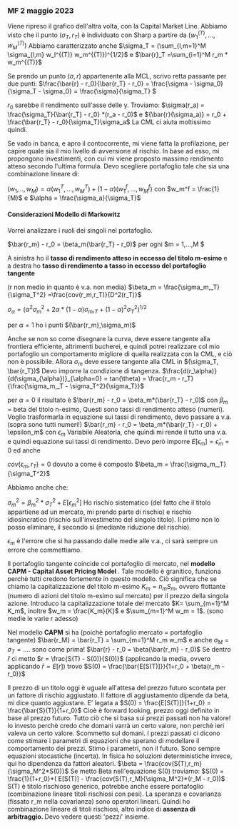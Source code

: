 ### MF 2 maggio 2023

Viene ripreso il grafico dell'altra volta, con la Capital Market Line. Abbiamo visto che il punto $(\sigma_T,r_T)$ è individuato con Sharp a partire da $(w_1^{(T)},...,w_M^{(T)})$ Abbiamo caratterizzato anche  $\sigma_T = (\sum_{l,m=1}^M \sigma_{l,m}  w_l^{(T)}  w_m^{(T)})^{1/2}$  e  $\bar{r}_T =\sum_{i=1}^M r_m * w_m^{(T)}$

Se prendo un punto $(\sigma,r)$ appartenente alla MCL, scrivo retta passante per due punti:
$\frac{\bar{r} - r_0}{\bar{r_T} - r_0} = \frac{\sigma - \sigma_0}{\sigma_T - \sigma_0} = \frac{\sigma}{\sigma_T} $

$r_0$ sarebbe il rendimento sull'asse delle y. Troviamo:
$\sigma(r_a) =  \frac{\sigma_T}{\bar{r_T} - r_0} *(r_a - r_0)$ e   ${\bar{r}(\sigma_a)} = r_0 + \frac{\bar{r_T} - r_0}{\sigma_T}\sigma_a$
La CML ci aiuta moltissimo quindi.

Se vado in banca, e apro il contocorrente, mi viene fatta la profilazione, per capire quale sia il mio livello di avversione al rischio. In base ad esso, mi propongono investimenti, con cui mi viene proposto massimo rendimento atteso secondo l'ultima formula. Devo scegliere portafoglio tale che sia una combinazione lineare di:

$(w_1,..,w_M) = \alpha(w_1^T,...,w_M^T) + (1-\alpha)(w_1^f,...,w_M^f)$
con $w_m^f = \frac{1}{M}$ e $\alpha = \frac{\sigma_a}{\sigma_T}$

#### Considerazioni Modello di Markowitz

Vorrei analizzare i ruoli dei singoli nel portafoglio.

$\bar{r_m} - r_0 = \beta_m(\bar{r_T} - r_0)$ per ogni $m = 1,...,M $

A sinistra ho il <b>tasso di rendimento atteso in eccesso del titolo m-esimo</b> e a destra ho <b>tasso di rendimento a tasso in eccesso del portafoglio tangente </b> 

(r non medio in quanto è v.a. non media)
$\beta_m = \frac{\sigma_m,_T}{\sigma_T^2} =\frac{cov(r_m,r_T)}{D^2(r_T)}$

$\sigma_\alpha = (\alpha^2\sigma_m^2 + 2\alpha*(1-\alpha)\sigma_m,_T + (1-\alpha)^2\sigma_T^2)^{1/2}$

per $\alpha=1$ ho i punti $(\bar{r_m},\sigma_m)$ 

Anche se non so come disegnare la curva, deve essere tangente alla frontiera efficiente, altrimenti bucherei, e quindi potrei realizzare col mio portafoglio un comportamento migliore di quella realizzata con la CML, e ciò non è possibile.
Allora $\sigma_m$ deve essere tangente alla CML in $(\sigma_T, \bar{r_T})$ 
Devo imporre la condizione di tangenza.
$\frac{d(r_\alpha)}{d(\sigma_{\alpha})}_{\alpha=0} = tan(\theta) = \frac{r_m - r_T}{\frac{\sigma_m,_T - \sigma_T^2}{\sigma_T}}$ 

per $\alpha = 0$ il risultato è $\bar{r_m} - r_0 = \beta_m*(\bar{r_T} - r_0)$ con $\beta_m$ = beta del titolo n-esimo, 
Questi sono tassi di rendimento atteso (numeri). Voglio trasformarla in equazione sui tassi di rendimento, devo passare a v.a. (sopra sono tutti numeri!)
$\bar{r_m} - r_0 = \beta_m*(\bar{r_T} - r_0) + \epsilon_m$
con $\epsilon_m$ Variabile Aleatoria, che quindi mi rende il tutto una v.a. e quindi equazione sui tassi di rendimento. Devo però imporre
$E[\epsilon_m] = \bar\epsilon_m= 0$ ed anche

$cov(\epsilon_m,r_T) = 0$ dovuto a come è composto $\beta_m = \frac{\sigma_m,_T}{\sigma_T^2}$

Abbiamo anche che:

$\sigma_m^2 = \beta_m^2 *\sigma_T^2 + E[\epsilon_m^2]$
Ho rischio sistematico (del fatto che il titolo appartiene ad un mercato, mi prendo parte di rischio) e rischio idiosincratico (rischio sull'investimetno del singolo titolo). Il primo non lo posso eliminare, il secondo sì (mediante riduzione del rischio).

$\epsilon_m$ è l'errore che si ha passando dalle medie alle v.a., ci sarà sempre un errore che commettiamo.

Il portafoglio tangente coincide col portafoglio di mercato, nel <b>modello CAPM - Capital Asset Pricing Model </b>. Tale modello è granitico, funziona perchè tutti credono fortemente in questo modello. Ciò significa che se chiamo la capitalizzazione del titolo m-esimo $K_m = n_m  S_m$, ovvero flottante (numero di azioni del titolo m-esimo sul mercato) per il prezzo della singola azione. Introduco la capitalizzazione totale del mercato $K= \sum_{m=1}^M K_m$, inoltre $w_m = \frac{K_m}{K}$ e $\sum_{m=1}^M w_m = 1$.
(sono medie le varie r adesso)

Nel modello **CAPM** si ha (poichè portafoglio mercato = portafoglio tangente)
$\bar{r_M} = \bar{r_T} = \sum_{m=1}^M r_m w_m$ e anche $\sigma_M = \sigma_T =....$ sono come prima!
$\bar{r} - r_0 = \beta(\bar{r_m} - r_0)$ 
Se dentro $\bar{r}$ ci metto $r = \frac{S(T) - S(0)}{S(0)}$ (applicando la media, ovvero applicando $\bar{r} = E[r]$)  trovo $S(0) = \frac{\bar{E[S(T)]}}{1+r_0 + \beta(r_m - r_0)}$

Il prezzo di un titolo oggi è uguale all'attesa del prezzo futuro scontata per un fattore di rischio aggiustato. Il fattore di aggiustamento dipende da beta, mi dice quanto aggiustare.
E' legata a $S(0) = \frac{E[S(T)]}{1+r_0} = \frac{\bar{S}(T)}{1+r_0}$ 
Cioè è forward looking, prezzo oggi definito in base al prezzo futuro. Tutto ciò che si basa sui prezzi passati non ha valore!
Io investo perchè credo che domani varrà un certo valore, non perchè ieri valeva un certo valore. Scommetto sul domani.
I prezzi passati ci dicono come stimare i parametri di equazioni che sperano di modellare il comportamento dei prezzi. Stimo i parametri, non il futuro. Sono sempre equazioni stocastiche (incerta). In fisica ho soluzioni deterministiche invece, qui ho dipendenza da fattori aleatori.
$\beta = \frac{cov(S(T),r_m}{\sigma_M^2*S(0)}$
Se metto Beta nell'equazione S(0) troviamo:
$S(0) = \frac{1}{1+r_0}*( E[S(T)] - \frac{cov(S(T),r_M}{\sigma_M^2}*(r_M - r_0))$
S(T) è titolo rischioso generico, potrebbe anche essere portafoglio (combinazione lineare titoli rischiosi con pesi). La speranza e covarianza (fissato r_m nella covarianza) sono operatori lineari. Quindi ho combinazione lineare di titoli rischiosi, altro indice di <b> assenza di arbitraggio. </b> Devo vedere questi 'pezzi' insieme.
